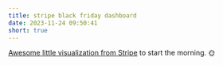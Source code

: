 ```yaml
---
title: stripe black friday dashboard
date: 2023-11-24 09:50:41
short: true
---
```


[Awesome little visualization from Stripe](https://bfcm.stripe.dev) to start the morning. 🌞

